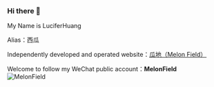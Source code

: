 ### Hi there 👋

My Name is LuciferHuang

Alias：西瓜

Independently developed and operated website：[瓜地（Melon Field）](https://melonfield.cn/)

Welcome to follow my WeChat public account：**MelonField**  
![MelonField](https://i.loli.net/2021/01/25/p7h4WIzZTaHxyFq.jpg)
